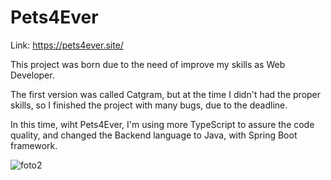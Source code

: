 # Pets4Ever 

Link: https://pets4ever.site/

This project was born due to the need of improve my skills as Web Developer.

The first version was called Catgram, but at the time I didn't had the proper skills,
so I finished the project with many bugs, due to the deadline.

In this time, wiht Pets4Ever, I'm using more TypeScript to assure the code quality,
and changed the Backend language to Java, with Spring Boot framework.

![foto2](https://github.com/AndrewwBC/pets4ever/assets/106558871/c45651a0-f774-40ab-ac14-d8680baf16dd)
